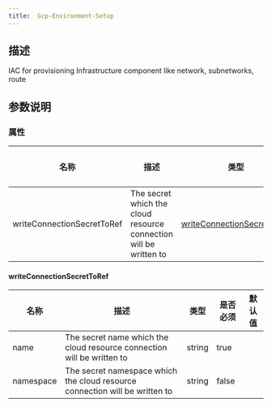 ```yaml
---
title:  Gcp-Environment-Setup
---
```


## 描述

IAC for provisioning Infrastructure component like network, subnetworks, route 

## 参数说明

### 属性  
 名称 | 描述 | 类型 | 是否必须 | 默认值 
------------|------------|------------|------------|------------
 writeConnectionSecretToRef | The secret which the cloud resource connection will be written to | [writeConnectionSecretToRef](#writeConnectionSecretToRef) | false |  


#### writeConnectionSecretToRef

 名称 | 描述 | 类型 | 是否必须 | 默认值 
 ------------ | ------------- | ------------- | ------------- | ------------- 
 name | The secret name which the cloud resource connection will be written to | string | true |  
 namespace | The secret namespace which the cloud resource connection will be written to | string | false |  
